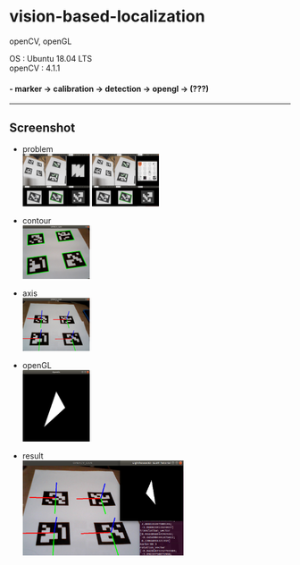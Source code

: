 # vision-based-localization
openCV, openGL


OS : Ubuntu 18.04 LTS  
openCV : 4.1.1


  
#### - marker -> calibration -> detection -> opengl -> (???)
  
----

Screenshot
----
- problem  
  <img src="./img/problem1.png" width="25%" >  <img src="./img/problem2.png" width="25%" >  

- contour  
  <img src="./img/contour.png" width="25%" >  

- axis  
  <img src="./img/axis.png" width="25%" >  

- openGL  
  <img src="./img/opengl.png" width="25%" >  

- result  
  <img src="./img/all.png" width="60%" >  
